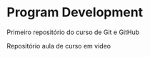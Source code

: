 # Program Development
 Primeiro repositório do curso de Git e GitHub

Repositório aula de curso em video